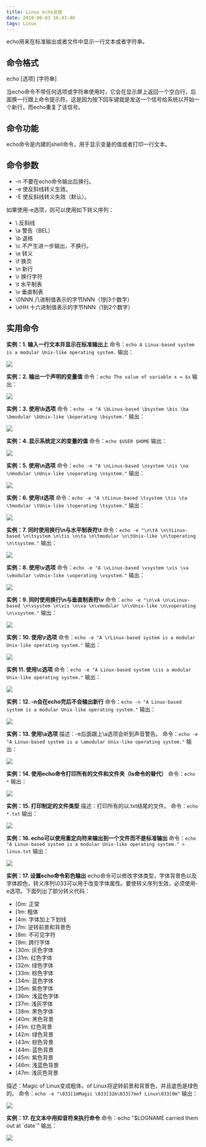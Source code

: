 ```yaml
---
title: Linux echo总结
date: 2018-06-03 16:43:46
tags: Linux
---
```


echo用来在标准输出或者文件中显示一行文本或者字符串。

<!-- more -->

## 命令格式
echo [选项] [字符串]

当echo命令不带任何选项或字符串使用时，它会在显示屏上返回一个空白行，后面换一行跟上命令提示符。这是因为按下回车键就是发送一个信号给系统以开始一个新行，而echo重复了该信号。

## 命令功能
echo命令是内建的shell命令，用于显示变量的值或者打印一行文本。

## 命令参数

- -n 不要在echo命令输出后换行。
- -e 使反斜线转义生效。
- -E 使反斜线转义失效（默认）。

如果使用-e选项，则可以使用如下转义序列：

- \ 反斜线
- \a 警告（BEL）
- \b 退格
- \c 不产生进一步输出，不换行。
- \e 转义
- \f 换页
- \n 新行
- \r 换行字符
- \t 水平制表
- \v 垂直制表
- \0NNN 八进制值表示的字节NNN（1到3个数字）
- \xHH 十六进制值表示的字节NNN（1到2个数字）

## 实用命令


**实例：1. 输入一行文本并显示在标准输出上**
命令：`echo A Linux-based system is a modular Unix-like operating system.`
输出：

![](http://p9xqnn501.bkt.clouddn.com/echo/echo.png)


**实例：2. 输出一个声明的变量值**
命令：`echo The value of variable x = $x`
输出：

![](http://p9xqnn501.bkt.clouddn.com/echo/echo-variable.png)


**实例：3. 使用\b选项**
命令：`echo -e "A \bLinux-based \bsystem \bis \ba \bmodular \bUnix-like \boperating \bsystem."`
输出：

![](http://p9xqnn501.bkt.clouddn.com/echo/echo-b.png)

**实例：4. 显示系统定义的变量的值**
命令：`echo $USER $HOME`
输出：

![](http://p9xqnn501.bkt.clouddn.com/echo/echo-$.png)

**实例：5. 使用\n选项**
命令：`echo -e "A \nLinux-based \nsystem \nis \na \nmodular \nUnix-like \noperating \nsystem."`
输出：

![](http://p9xqnn501.bkt.clouddn.com/echo/echo-n.png)

**实例：6. 使用\t选项**
命令：`echo -e "A \tLinux-based \tsystem \tis \ta \tmodular \tUnix-like \toperating \tsystem."`
输出：

![](http://p9xqnn501.bkt.clouddn.com/echo/echo-t.png)

**实例：7. 同时使用换行\n与水平制表符\t**
命令：`echo -e "\n\tA \n\tLinux-based \n\tsystem \n\tis \n\ta \n\tmodular \n\tUnix-like \n\toperating \n\tsystem."`
输出：

![](http://p9xqnn501.bkt.clouddn.com/echo/echo-n-t.png)

**实例：8. 使用\v选项**
命令：`echo -e "A \vLinux-based \vsystem \vis \va \vmodular \vUnix-like \voperating \vsystem."`
输出：

![](http://p9xqnn501.bkt.clouddn.com/echo/echo-v.png)

**实例：9. 同时使用换行\n与垂直制表符\v**
命令：`echo -e "\n\vA \n\vLinux-based \n\vsystem \n\vis \n\va \n\vmodular \n\vUnix-like \n\voperating \n\vsystem."`
输出：

![](http://p9xqnn501.bkt.clouddn.com/echo/echo-n-v.png)

**实例：10. 使用\r选项**
命令：`echo -e "A \rLinux-based system is a modular Unix-like operating system."`
输出：

![](http://p9xqnn501.bkt.clouddn.com/echo/echo-r.png)

**实例 11. 使用\c选项**
命令：`echo -e "A Linux-based system \cis a modular Unix-like operating system."`
输出：

![](http://p9xqnn501.bkt.clouddn.com/echo/echo-c.png)

**实例：12. -n会在echo完后不会输出新行**
命令：`echo -n "A Linux-based system is a modular Unix-like operating system."`
输出：

![](http://p9xqnn501.bkt.clouddn.com/echo/echo--n.png)


**实例：13. 使用\a选项**
描述：-e后面跟上\a选项会听到声音警告。
命令：`echo -e "A Linux-based system is a \amodular Unix-like operating system."`
输出：

![](http://p9xqnn501.bkt.clouddn.com/echo/echo-a.png)

**实例：14. 使用echo命令打印所有的文件和文件夹（ls命令的替代）**
命令：`echo *`
输出：

![](http://p9xqnn501.bkt.clouddn.com/echo/echo-*.png)

**实例：15. 打印制定的文件类型**
描述：打印所有的以.txt结尾的文件。
命令：`echo *.txt`
输出：

![](http://p9xqnn501.bkt.clouddn.com/echo/echo-*-txt.png)

**实例：16. echo可以使用重定向符来输出到一个文件而不是标准输出**
命令：`echo "A Linux-based system is a modular Unix-like operating system." > linux.txt`
输出：

![](http://p9xqnn501.bkt.clouddn.com/echo/echo-redirect.png)

**实例：17. 设置echo命令彩色输出**
echo命令可以修改字体类型，字体背景色以及字体颜色，转义序列\033可以用于改变字体属性。要使转义序列生效，必须使用-e选项。下面列出了部分转义代码：

- [0m: 正常
- [1m: 粗体
- [4m: 字体加上下划线
- [7m: 逆转前景和背景色
- [8m: 不可见字符
- [9m: 跨行字体
- [30m: 灰色字体
- [31m: 红色字体
- [32m: 绿色字体
- [33m: 棕色字体
- [34m: 蓝色字体
- [35m: 紫色字体
- [36m: 浅蓝色字体
- [37m: 浅灰字体
- [38m: 黑色字体
- [40m: 黑色背景
- [41m: 红色背景
- [42m: 绿色背景
- [43m: 棕色背景
- [44m: 蓝色背景
- [45m: 紫色背景
- [46m: 浅蓝色背景
- [47m: 浅灰色背景


描述：Magic of Linux变成粗体，of Linux将逆转前景和背景色，并且底色是绿色的。
命令：`echo -e "\033[1mMagic \033[32m\033[7mof Linux\033[0m"`
输出：

![](http://p9xqnn501.bkt.clouddn.com/echo/echo-033.png)


**实例：17. 在文本中用抑音符来执行命令**
命令：echo "$LOGNAME carried them out at \`date\`"
输出：

![](http://p9xqnn501.bkt.clouddn.com/echo/echo-date.png)

